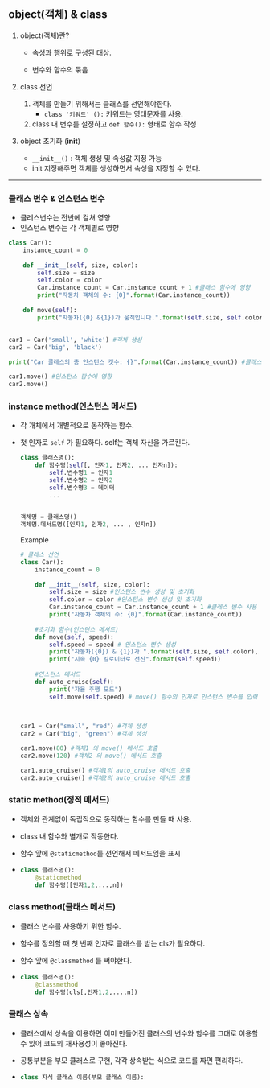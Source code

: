 ## object(객체) & class 

1. object(객체)란?

   - 속성과 행위로 구성된 대상.

   - 변수와 함수의 묶음

   

2. class 선언

   1. 객체를 만들기 위해서는 클래스를 선언해야한다.  
      -  `class '키워드' ():` 키워드는 영대문자를 사용.
   2.  class 내 변수를 설정하고 `def 함수():` 형태로 함수 작성



3. object 초기화 (__init__)
   - `__init__()` : 객체 생성 및 속성값 지정 가능
   - init 지정해주면 객체를 생성하면서 속성을 지정할 수 있다. 

--------------------------------

### 클래스 변수 & 인스턴스 변수

- 클레스변수는 전반에 걸쳐 영향 
- 인스턴스 변수는 각 객체별로 영향



```python
class Car():
    instance_count = 0 
    
    def __init__(self, size, color):
        self.size = size
        self.color = color
        Car.instance_count = Car.instance_count + 1 #클래스 함수에 영향
        print("자동차 객체의 수: {0}".format(Car.instance_count))
    
    def move(self):
        print("자동차({0} &{1})가 움직입니다.".format(self.size, self.color))
       
    
car1 = Car('small', 'white') #객체 생성
car2 = Car('big', 'black')

print("Car 클레스의 총 인스턴스 갯수: {}".format(Car.instance_count)) #클래스 내 객체 갯수

car1.move() #인스턴스 함수에 영향
car2.move()
```





### instance method(인스턴스 메서드)

- 각 개체에서 개별적으로 동작하는 함수.

- 첫 인자로 `self` 가 필요하다. self는 객체 자신을 가르킨다.

  

  ```python
  class 클래스명():
      def 함수명(self[, 인자1, 인자2, ... 인자n]):
          self.변수명1 = 인자1
          self.변수명2 = 인자2
          self.변수명3 = 데이터
          ...
          
  ```

  ```python
  객체명 = 클래스명()
  객체명.메서드명([인자1, 인자2, ... , 인자n])
  ```

  Example

  ```python
  # 클레스 선언
  class Car():
      instance_count = 0
      
      def __init__(self, size, color):
          self.size = size #인스턴스 변수 생성 및 초기화
          self.color = color #인스턴스 변수 생성 및 초기화
          Car.instance_count = Car.instance_count + 1 #클레스 변수 사용
          print("자동차 객체의 수: {0}".format(Car.instance_count))
          
      #초기화 함수(인스턴스 메서드) 
      def move(self, speed):
          self.speed = speed # 인스턴스 변수 생성
          print("자동차({0}) & {1})가 ".format(self.size, self.color), end='')
          print("시속 {0} 킬로미터로 전진".format(self.speed))
          
      #인스턴스 메서드
      def auto_cruise(self):
          print("자율 주행 모드") 
          self.move(self.speed) # move() 함수의 인자로 인스턴스 변수를 입력
          
      
  ```

  ```python
  car1 = Car("small", "red") #객체 생성
  car2 = Car("big", "green") #객체 생성
  
  car1.move(80) #객체1 의 move() 메서드 호출
  car2.move(120) #객체2 의 move() 메서드 호출
  
  car1.auto_cruise() #객체1의 auto_cruise 메서드 호출
  car2.auto_cruise() #객체2의 auto_cruise 메서드 호출
  ```

  

### static method(정적 메서드)

- 객체와 관계없이 독립적으로 동작하는 함수를 만들 때 사용.

- class 내 함수와 별개로 작동한다.

- 함수 앞에 `@staticmethod`를 선언해서 메서드임을 표시
  
- ```python
  class 클래스명():
      @staticmethod
      def 함수명([인자1,2,...,n])
  ```



### class method(클래스 메서드)

- 클래스 변수를 사용하기 위한 함수.

- 함수를 정의할 때 첫 번째 인자로 클래스를 받는 cls가 필요하다.

- 함수 앞에 `@classmethod` 를 써야한다.

- ```python
  class 클래스명():
      @classmethod
      def 함수명(cls[,인자1,2,...,n])
  ```





### 클래스 상속

- 클래스에서 상속을 이용하면 이미 만들어진 클래스의 변수와 함수를 그대로 이용할 수 있어 코드의 재사용성이 좋아진다. 

- 공통부분을 부모 클래스로 구현, 각각 상속받는 식으로 코드를 짜면 편리하다.

- ```python
  class 자식 클래스 이름(부모 클래스 이름):
  ```

  
